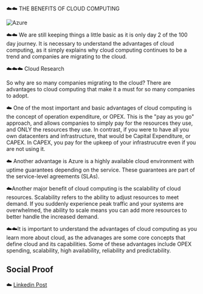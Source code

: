 

☁️☁️ THE BENEFITS OF CLOUD COMPUTING


![Azure](https://user-images.githubusercontent.com/102994059/193710124-b625751c-9794-40e4-b2c7-8d207271b6c9.jpeg)



☁️☁️ We are still keeping things a little basic as it is only day 2 of the 100 day journey. It is necessary to understand the advantages of cloud computing, as it simply explains why cloud computing continues to be a trend and companies are migrating to the cloud. 


☁️☁️☁️ Cloud Research

So why are so many companies migrating to the cloud? There are advantages to cloud computing that make it a must for so many companies to adopt.

 ☁️ One of the most important and basic advantages of cloud computing is the concept of operation expenditure, or OPEX. This is the "pay as you go" approach, and allows companies to simply pay for the resources they use, and ONLY the resources they use. In contrast, if you were to have all you own datacenters and infrastructure, that would be Capital Expenditure, or CAPEX. In CAPEX, you pay for the upkeep of your infrastrucutre even if you are not using it. 
  
 ☁️ Another advantage is Azure is a highly available cloud environment with uptime guarantees depending on the service. These guarantees are part of the service-level agreements (SLAs).

  ☁️Another major benefit of cloud computing is the scalability of cloud resources. Scalability refers to the ability to adjust resources to meet demand. If you suddenly experience peak traffic and your systems are overwhelmed, the ability to scale means you can add more resources to better handle the increased demand.


☁️☁️It is important to understand the advantages of cloud computing as you learn more about cloud, as the advanages are some core concepts that define cloud and its capabilities. Some of these advantages include OPEX spending, scalability, high availability, reliability and predictability. 



## Social Proof

☁️ [Linkedin Post](https://www.linkedin.com/posts/andrew-leddy-93a980216_100daysofcloud-activity-6982859450848002048-BP9c?utm_source=share&utm_medium=member_desktop)
